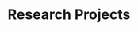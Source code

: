 ---
title: "Research Projects"
show_breadcrumb: true
type: landing

sections:
  - block: portfolio
    id: projects
    content:
      title: Research Projects
      #subtitle:
      #text:
      filters:
        # Folders to display content from
        folders:
        # Only show content with these tags
        tags: ["teste"]
        # Exclude content with these tags
        exclude_tags: []
        # Which Hugo page kinds to show (https://gohugo.io/templates/section-templates/#page-kinds)
        #kinds:
        #  - page
      # Field to sort by, such as Date or Title
      sort_by: 'Date'
      sort_ascending: false
      # Default portfolio filter button
      # 0 corresponds to the first button below and so on
      # For example, 0 will default to showing all content as the first button below shows content with *any* tag
      default_button_index: 0
      # Filter button toolbar (optional).
      # Add or remove as many buttons as you like.
      # To show all content, set `tag` to "*".
      # To filter by a specific tag, set `tag` to an existing tag name.
      # To remove the button toolbar, delete the entire `buttons` block.
    design:
      # See Page Builder docs for all section customization options.
      # Choose how many columns the section has. Valid values: '1' or '2'.
      columns: '1'
      # Choose a listing view
      view:
      # For Showcase view, flip alternate rows?
      flip_alt_rows: false
---